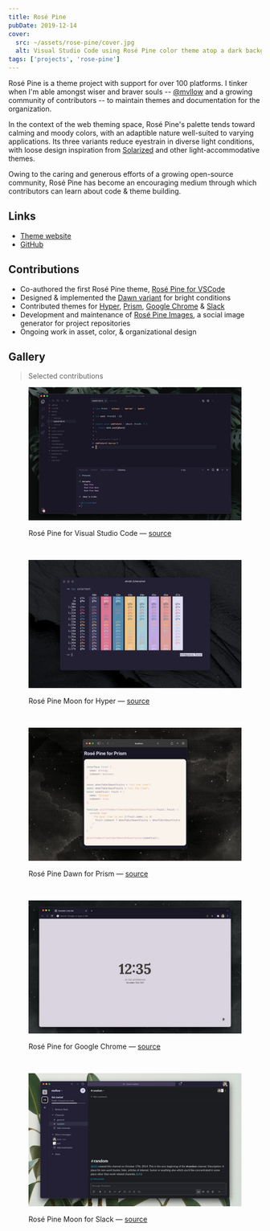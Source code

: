 ```yaml
---
title: Rosé Pine
pubDate: 2019-12-14
cover:
  src: ~/assets/rose-pine/cover.jpg
  alt: Visual Studio Code using Rosé Pine color theme atop a dark background with colorful tropical plants. Rosé Pine incorporates bright white, ochre gold, pine green, rosy pink, lavender and seafoam text on a dark indigo background.
tags: ['projects', 'rose-pine']
---
```


Rosé Pine is a theme project with support for over 100 platforms. I tinker when I'm able amongst wiser and braver souls -- [@mvllow](https://mellow.dev) and a growing community of contributors -- to maintain themes and documentation for the organization.

In the context of the web theming space, Rosé Pine's palette tends toward calming and moody colors, with an adaptible nature well-suited to varying applications. Its three variants reduce eyestrain in diverse light conditions, with loose design inspiration from [Solarized](https://ethanschoonover.com/solarized/) and other light-accommodative themes.

Owing to the caring and generous efforts of a growing open-source community, Rosé Pine has become an encouraging medium through which contributors can learn about code & theme building.

## Links

- [Theme website](https://rosepinetheme.com)
- [GitHub](https://github.com/rose-pine/rose-pine-theme)

## Contributions

- Co-authored the first Rosé Pine theme, [Rosé Pine for VSCode](https://github.com/rose-pine/vscode)
- Designed & implemented the [Dawn variant](https://rosepinetheme.com/palette/ingredients#dawn-ingredients) for bright conditions
- Contributed themes for [Hyper](https://github.com/rose-pine/hyper), [Prism](https://github.com/rose-pine/prism), [Google Chrome](https://github.com/rose-pine/google-chrome) & [Slack](https://github.com/rose-pine/slack)
- Development and maintenance of [Rosé Pine Images](/projects/rose-pine-images), a social image generator for project repositories
- Ongoing work in asset, color, & organizational design

## Gallery

> Selected contributions

<figure>

![Rosé Pine for Visual Studio Code](../../../public/rose-pine/rp-vscode-base.jpg)

<figcaption>Rosé Pine for Visual Studio Code — <a href="https://github.com/rose-pine/vscode">source</a></figcaption>

</figure>

<br />

<figure>

![Rosé Pine Moon for Hyper](../../../public/rose-pine/rp-hyper-moon.jpg)

<figcaption>Rosé Pine Moon for Hyper — <a href="https://github.com/rose-pine/hyper">source</a></figcaption>

</figure>

<br />

<figure>

![Rosé Pine Dawn for Prism](../../../public/rose-pine/rp-prism-dawn.jpg)

<figcaption>Rosé Pine Dawn for Prism — <a href="https://github.com/rose-pine/prism">source</a></figcaption>

</figure>

<br />

<figure>

![Rosé Pine Dawn for Google Chrome](../../../public/rose-pine/rp-chrome-base.jpg)

<figcaption>Rosé Pine for Google Chrome — <a href="https://github.com/rose-pine/google-chrome">source</a></figcaption>

</figure>

<br />

<figure>

![Rosé Pine Moon for Slack](../../../public/rose-pine/rp-slack-moon.jpg)

<figcaption>Rosé Pine Moon for Slack — <a href="https://github.com/rose-pine/slack">source</a></figcaption>

</figure>
